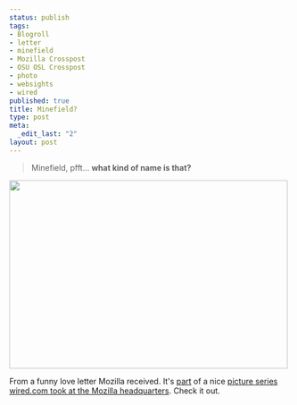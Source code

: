 ```yaml
--- 
status: publish
tags: 
- Blogroll
- letter
- minefield
- Mozilla Crosspost
- OSU OSL Crosspost
- photo
- websights
- wired
published: true
title: Minefield?
type: post
meta: 
  _edit_last: "2"
layout: post
---
```

<blockquote>Minefield, pfft... <strong>what kind of name is that?</strong></blockquote>

<img src="http://fredericiana.com/wp-content/uploads/2008/04/mozilla_loveletter.jpg" alt="" title="Mozilla Love Letter" width="499" height="337" class="alignnone size-full wp-image-1264" />

From a funny love letter Mozilla received. It's <a href="http://www.wired.com/software/coolapps/multimedia/2008/03/gallery_mozilla10?slide=7&slideView=7">part</a> of a nice <a href="http://www.wired.com/software/coolapps/multimedia/2008/03/gallery_mozilla10?slide=7&slideView=7">picture series wired.com took at the Mozilla headquarters</a>. Check it out.
